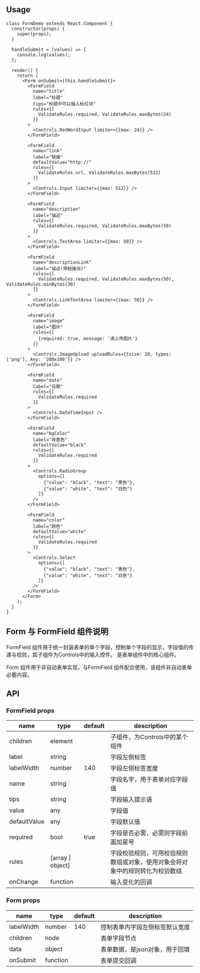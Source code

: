 ## Usage
```
class FormDemo extends React.Component {
  constructor(props) {
    super(props);
  }

  handleSubmit = (values) => {
    console.log(values);
  };

  render() {
    return (
      <Form onSubmit={this.handleSubmit}>
        <FormField
          name="title"
          label="标题"
          tips="标题中可以插入标红词"
          rules={[
            ValidateRules.required, ValidateRules.maxBytes(24)
          ]}
        >
          <Controls.RedWordInput limiter={{max: 24}} />
        </FormField>

        <FormField
          name="link"
          label="链接"
          defaultValue="http://"
          rules={[
            ValidateRules.url, ValidateRules.maxBytes(512)
          ]}
        >
          <Controls.Input limiter={{max: 512}} />
        </FormField>

        <FormField
          name="description"
          label="描述"
          rules={[
            ValidateRules.required, ValidateRules.maxBytes(50)
          ]}
        >
          <Controls.TextArea limiter={{max: 50}} />
        </FormField>

        <FormField
          name="descriptionLink"
          label="描述(带链接词)"
          rules={[
            ValidateRules.required, ValidateRules.maxBytes(50), ValidateRules.minBytes(30)
          ]}
        >
          <Controls.LinkTextArea limiter={{max: 50}} />
        </FormField>

        <FormField
          name="image"
          label="图片"
          rules={[
            {required: true, message: '请上传图片'}
          ]}
        >
          <Controls.ImageUpload uploadRules={{size: 20, types: ['png'], key: '200x100'}} />
        </FormField>

        <FormField
          name="date"
          label="日期"
          rules={[
            ValidateRules.required
          ]}
        >
          <Controls.DateTimeInput />
        </FormField>

        <FormField
          name="bgColor"
          label="背景色"
          defaultValue="black"
          rules={[
            ValidateRules.required
          ]}
        >
          <Controls.RadioGroup
            options={[
              {"value": "black", "text": "黑色"},
              {"value": "white", "text": "白色"}
            ]}
          />
        </FormField>

        <FormField
          name="color"
          label="颜色"
          defaultValue="white"
          rules={[
            ValidateRules.required
          ]}
        >
          <Controls.Select
            options={[
              {"value": "black", "text": "黑色"},
              {"value": "white", "text": "白色"}
            ]}
          />
        </FormField>
      </Form>
    );
  }
}
```
## Form 与 FormField 组件说明
FormField 组件用于统一封装表单的单个字段，控制单个字段的显示，字段值的传递与校验，其子组件为Controls中的输入控件。
是表单组件中的核心组件。

Form 组件用于非自动表单实现，与FormField 组件配合使用，该组件非自动表单必要内容。

## API

### FormField props
|name    | type   | default | description |
|--------|--------|---------|-------------|
|children | element |  | 子组件，为Controls中的某个组件 |
|label | string |  | 字段左侧标签 |
|labelWidth | number | 140 | 字段左侧标签宽度 |
|name | string |  | 字段名字，用于表单对应字段值 |
|tips | string |  | 字段输入提示语 |
|value | any |  | 字段值 |
|defaultValue | any |  | 字段默认值 |
|required | bool | true | 字段是否必需，必需则字段前面加星号 |
|rules | [array &#124; object]  |  | 字段校验规则，可用校验规则数组或对象，使用对象会将对象中的规则转化为校验数组 |
|onChange | function |  | 输入变化的回调 |

### Form props
|name    | type   | default | description |
|--------|--------|---------|-------------|
|labelWidth | number | 140 | 控制表单内字段左侧标签默认宽度 |
|children | node |  | 表单字段节点 |
|data | object |  | 表单数据，是json对象，用于回填 |
|onSubmit | function |  | 表单提交回调 |
